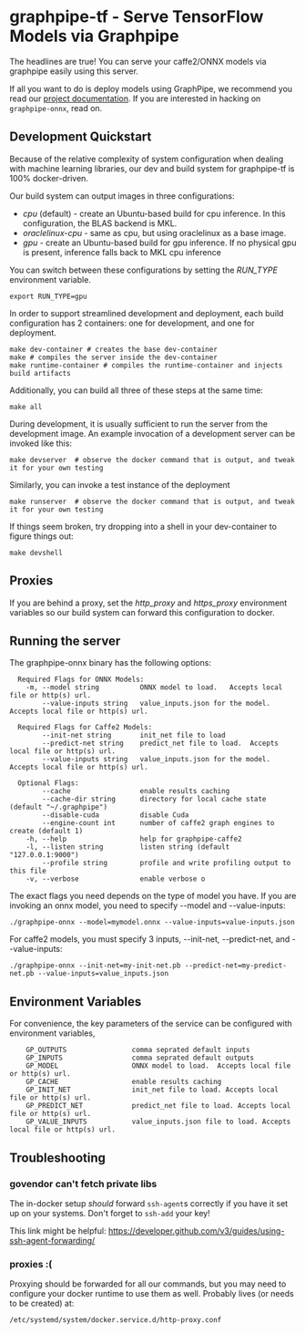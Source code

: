 # graphpipe-tf - Serve TensorFlow Models via Graphpipe

The headlines are true! You can serve your caffe2/ONNX models via graphpipe
easily using this server.

If all you want to do is deploy models using GraphPipe, we recommend you read 
our [project documentation](https://oracle.github.io/graphpipe/).  If you are
interested in hacking on `graphpipe-onnx`, read on.

## Development Quickstart
Because of the relative complexity of system configuration when dealing with machine
learning libraries, our dev and build system for graphpipe-tf is 100% docker-driven.

Our build system can output images in three configurations:

* *cpu* (default) - create an Ubuntu-based build for cpu inference.  In this configuration, the BLAS backend is MKL.
* *oraclelinux-cpu* - same as cpu, but using oraclelinux as a base image.
* *gpu* - create an Ubuntu-based build for gpu inference.  If no physical gpu is present, inference falls back to 
  MKL cpu inference

You can switch between these configurations by setting the *RUN_TYPE* environment variable.

```
export RUN_TYPE=gpu
```

In order to support streamlined development and deployment, each build configuration
has 2 containers: one for development, and one for deployment.
```
make dev-container # creates the base dev-container
make # compiles the server inside the dev-container
make runtime-container # compiles the runtime-container and injects build artifacts
```

Additionally, you can build all three of these steps at the same time:
```
make all
```

During development, it is usually sufficient to run the server from the development image.
An example invocation of a development server can be invoked like this:
```
make devserver  # observe the docker command that is output, and tweak it for your own testing
```

Similarly, you can invoke a test instance of the deployment
```
make runserver  # observe the docker command that is output, and tweak it for your own testing
```

If things seem broken, try dropping into a shell in your dev-container to figure things out:

```
make devshell
```

## Proxies
If you are behind a proxy, set the *http_proxy* and *https_proxy* environment variables so our build system
can forward this configuration to docker.

## Running the server
The graphpipe-onnx binary has the following options:

```
  Required Flags for ONNX Models:
    -m, --model string          ONNX model to load.   Accepts local file or http(s) url.
        --value-inputs string   value_inputs.json for the model.  Accepts local file or http(s) url.

  Required Flags for Caffe2 Models:
        --init-net string       init_net file to load
        --predict-net string    predict_net file to load.  Accepts local file or http(s) url.
        --value-inputs string   value_inputs.json for the model.  Accepts local file or http(s) url.

  Optional Flags:
        --cache                 enable results caching
        --cache-dir string      directory for local cache state (default "~/.graphpipe")
        --disable-cuda          disable Cuda
        --engine-count int      number of caffe2 graph engines to create (default 1)
    -h, --help                  help for graphpipe-caffe2
    -l, --listen string         listen string (default "127.0.0.1:9000")
        --profile string        profile and write profiling output to this file
    -v, --verbose               enable verbose o
```

The exact flags you need depends on the type of model you have.  If you are invoking an onnx model, you need
to specify --model and --value-inputs:
```
./graphpipe-onnx --model=mymodel.onnx --value-inputs=value-inputs.json
```

For caffe2 models, you must specify 3 inputs, --init-net, --predict-net, and --value-inputs:
```
./graphpipe-onnx --init-net=my-init-net.pb --predict-net=my-predict-net.pb --value-inputs=value_inputs.json
```

## Environment Variables
For convenience, the key parameters of the service can be configured with environment variables,

```
    GP_OUTPUTS                comma seprated default inputs
    GP_INPUTS                 comma seprated default outputs
    GP_MODEL                  ONNX model to load.  Accepts local file or http(s) url.
    GP_CACHE                  enable results caching
    GP_INIT_NET               init_net file to load. Accepts local file or http(s) url.
    GP_PREDICT_NET            predict_net file to load. Accepts local file or http(s) url.
    GP_VALUE_INPUTS           value_inputs.json file to load. Accepts local file or http(s) url.
```


## Troubleshooting

### govendor can't fetch private libs
The in-docker setup _should_ forward `ssh-agent`s correctly if you
have it set up on your systems. Don't forget to `ssh-add` your key!

This link might be helpful: https://developer.github.com/v3/guides/using-ssh-agent-forwarding/

### proxies :(
Proxying should be forwarded for all our commands, but you may need
to configure your docker runtime to use them as well. Probably lives
(or needs to be created) at:

  `/etc/systemd/system/docker.service.d/http-proxy.conf`


